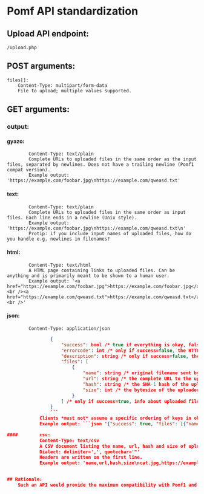 # Pomf API standardization 

## Upload API endpoint:
	/upload.php


## POST arguments:
	files[]: 
		Content-Type: multipart/form-data
		File to upload; multiple values supported.


## GET arguments:
###	output:
####		gyazo:
			Content-Type: text/plain
			Complete URLs to uploaded files in the same order as the input files, separated by newlines. Does not have a trailing newline (Pomf1 compat version).
			Example output: 'https://example.com/foobar.jpg\nhttps://example.com/qweasd.txt'

####		text:
			Content-Type: text/plain
			Complete URLs to uploaded files in the same order as input files. Each line ends in a newline (Unix style).
			Example output: 'https://example.com/foobar.jpg\nhttps://example.com/qweasd.txt\n'
			Protip: if you include input names of uploaded files, how do you handle e.g. newlines in filenames?

####		html:
			Content-Type: text/html
			A HTML page containing links to uploaded files. Can be anything and is primarily meant to be shown to a human user.
			Example output: '<a href="https://example.com/foobar.jpg">https://example.com/foobar.jpg</a><br /><a href="https://example.com/qweasd.txt">https://example.com/qweasd.txt</a><br />'

####		json:
			Content-Type: application/json
```json 	Schema:
				{
					"success": bool /* true if everything is okay, false if there was an error */,
					"errorcode": int /* only if success=false, the HTTP error code */,
					"description": string /* only if success=false, the error message */,
					"files": [
						{
							"name": string /* original filename sent by the client */,
							"url": string /* the complete URL to the uploaded file */,
							"hash": string /* the SHA-1 hash of the uploaded file */,
							"size": int /* the bytesize of the uploaded file */
						}
					] /* only if success=true, info about uploaded files in the same order they were uploaded */
				}
				```
			Clients *must not* assume a specific ordering of keys in objects nor any presence/absence of whitespace (outside strings); regex is not a good way to parse this.
			Example output: ```json '{"success": true, "files": [{"name": "cat.jpg", "url": "https://example.com/foobar.jpg", "hash": "8d26e24aabb26c02b5c9a9e102308af2a3597a49", "size": 44294}, {"name": "file.txt", "url": "https://example.com/qweasd.txt", "hash": "da39a3ee5e6b4b0d3255bfef95601890afd80709", "size": 0}]}' ```

####		csv:
			Content-Type: text/csv
			A CSV document listing the name, url, hash and size of uploaded files (same meanings as in the JSON response).
			Dialect: delimiter=',', quotechar='"'
			Headers are written on the first line.
			Example output: 'name,url,hash,size\ncat.jpg,https://example.com/foobar.jpg,8d26e24aabb26c02b5c9a9e102308af2a3597a49,44294\nfile.txt,https://example.com/qweasd.txt,da39a3ee5e6b4b0d3255bfef95601890afd80709,0\n'


## Rationale:
	Such an API would provide the maximum compatibility with Pomf1 and Pomf2 while still implementing all the important features.

